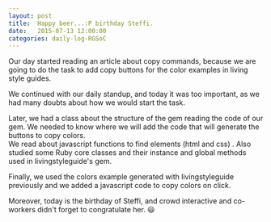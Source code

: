 ```yaml
---
layout: post
title:  Happy beer...:P birthday Steffi.
date:   2015-07-13 12:00:00
categories: daily-log-RGSoC
---
```


Our day started reading an article about copy commands,  because we are going to do the task to add copy buttons for the color examples in living style guides.  

We continued with our daily standup, and today it was too important, as we had many doubts about how we would start the task.  

Later, we had a class about the structure of the gem reading the code of our gem. We needed to know where we will add the code that will generate the buttons to copy colors.   
We read about javascript functions to find elements (html and css) . Also studied  some Ruby core classes and their instance and global methods used in livingstyleguide's gem.  

Finally, we used the colors  example generated with livingstyleguide previously and we added a javascript code to copy colors on click.  

Moreover, today is the birthday of Steffi, and crowd interactive and co-workers didn't forget to congratulate her. :smiley:
